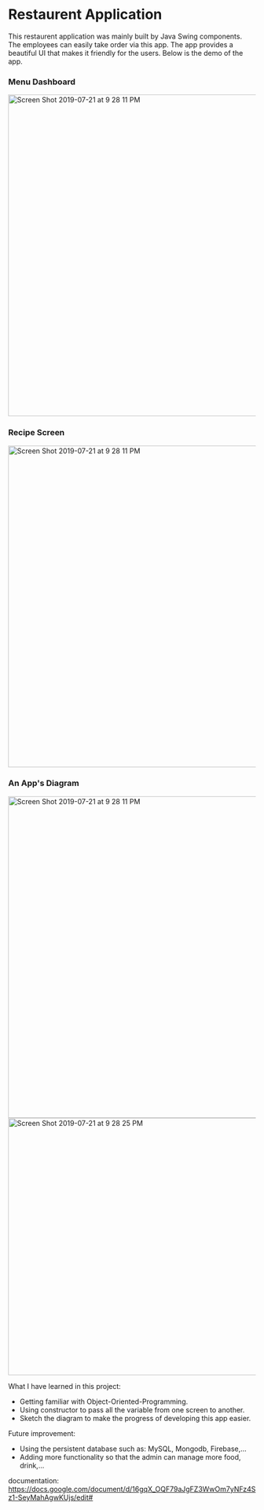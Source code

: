 # Restaurent Application
  This restaurent application was mainly built by Java Swing components. The employees can easily take order via this app. The app provides a beautiful UI that makes it friendly for the users.
  Below is the demo of the app.
  <h3>Menu Dashboard</h3>
<img width="654" alt="Screen Shot 2019-07-21 at 9 28 11 PM" src="https://user-images.githubusercontent.com/42249214/62847096-4a069e80-bc89-11e9-8e27-6a9e772c8b45.png">

  <h3>Recipe Screen</h3>
  <img width="654" alt="Screen Shot 2019-07-21 at 9 28 11 PM" src="https://user-images.githubusercontent.com/42249214/62847097-4a069e80-bc89-11e9-97bf-36c7aa0e1431.png">
  
  <h3>An App's Diagram</h3>
  <img width="654" alt="Screen Shot 2019-07-21 at 9 28 11 PM" src="https://user-images.githubusercontent.com/42249214/61606305-82710a80-abfe-11e9-98c0-9196bdbd22ba.png">
<img width="523" alt="Screen Shot 2019-07-21 at 9 28 25 PM" src="https://user-images.githubusercontent.com/42249214/61606304-82710a80-abfe-11e9-8f38-8fb5bb8dac0b.png">


What I have learned in this project:
  - Getting familiar with Object-Oriented-Programming.
  - Using constructor to pass all the variable from one screen to another.
  - Sketch the diagram to make the progress of developing this app easier.

Future improvement:
  - Using the persistent database such as: MySQL, Mongodb, Firebase,...
  - Adding more functionality so that the admin can manage more food, drink,...

documentation: https://docs.google.com/document/d/16gqX_OQF79aJgFZ3WwOm7yNFz4Sz1-SeyMahAgwKUjs/edit#
